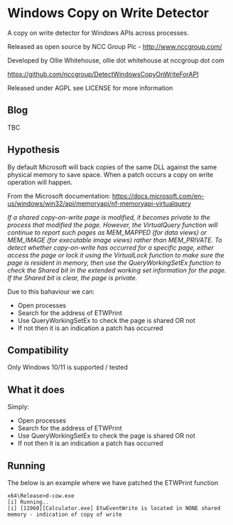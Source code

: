 Windows Copy on Write Detector
======================

A copy on write detector for Windows APIs across processes.

Released as open source by NCC Group Plc - http://www.nccgroup.com/

Developed by Ollie Whitehouse, ollie dot whitehouse at nccgroup dot com

https://github.com/nccgroup/DetectWindowsCopyOnWriteForAPI

Released under AGPL see LICENSE for more information

Blog
-------------
TBC

Hypothesis
-------------
By default Microsoft will back copies of the same DLL against the same physical memory to save space. When a patch occurs a copy on write operation will happen.

From the Microsoft documentation:
https://docs.microsoft.com/en-us/windows/win32/api/memoryapi/nf-memoryapi-virtualquery

*If a shared copy-on-write page is modified, it becomes private to the process that modified the page. However, the VirtualQuery function will continue to report such pages as MEM_MAPPED (for data views) or MEM_IMAGE (for executable image views) rather than MEM_PRIVATE. To detect whether copy-on-write has occurred for a specific page, either access the page or lock it using the VirtualLock function to make sure the page is resident in memory, then use the QueryWorkingSetEx function to check the Shared bit in the extended working set information for the page. If the Shared bit is clear, the page is private.*

Due to this bahaviour we can:
* Open processes
* Search for the address of ETWPrint
* Use QueryWorkingSetEx to check the page is shared OR not
* If not then it is an indication a patch has occurred


Compatibility
-------------
Only Windows 10/11 is supported / tested

What it does
-------------
Simply:
* Open processes
* Search for the address of ETWPrint
* Use QueryWorkingSetEx to check the page is shared OR not
* If not then it is an indication a patch has occurred


Running
-------------

The below is an example where we have patched the ETWPrint function

```
x64\Release>d-cow.exe
[i] Running..
[i] [11960][Calculator.exe] EtwEventWrite is located in NONE shared memory - indication of copy of write
```

